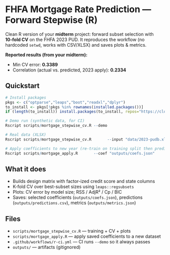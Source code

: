 # FHFA Mortgage Rate Prediction — Forward Stepwise (R)

Clean R version of your **midterm** project: forward subset selection with **10‑fold CV** on the FHFA 2023 PUD.
It reproduces the workflow (no hardcoded `setwd`, works with CSV/XLSX) and saves plots & metrics.

**Reported results (from your midterm):**
- Min CV error: **0.3389**
- Correlation (actual vs. predicted, 2023 apply): **0.2334**

## Quickstart
```r
# Install packages
pkgs <- c("optparse","leaps","boot","readxl","dplyr")
to_install <- pkgs[!pkgs %in% rownames(installed.packages())]
if (length(to_install)) install.packages(to_install, repos="https://cloud.r-project.org")

# Demo run (synthetic data, for CI)
Rscript scripts/mortgage_stepwise_cv.R --demo

# Real data (XLSX)
Rscript scripts/mortgage_stepwise_cv.R       --input "data/2023-pudb.xlsx" --sheet 1       --target NoteRatePercent       --features TotalMonthlyIncomeAmount,PMICoveragePercent,NoteAmount,Borrower1CreditScoreValue,FIPSStateNumericCode       --kfold 10 --nvmax 50

# Apply coefficients to new year (re-train on training split then predict on provided file)
Rscript scripts/mortgage_apply.R       --coef "outputs/coefs.json"       --input "data/2024-pudb.xlsx" --sheet 1       --target NoteRatePercent       --features TotalMonthlyIncomeAmount,PMICoveragePercent,NoteAmount,Borrower1CreditScoreValue,FIPSStateNumericCode
```

## What it does
- Builds design matrix with factor-ized credit score and state columns
- K-fold CV over best-subset sizes using `leaps::regsubsets`
- Plots: CV error by model size; RSS / AdjR² / Cp / BIC
- Saves: selected coefficients (`outputs/coefs.json`), predictions (`outputs/predictions.csv`), metrics (`outputs/metrics.json`)

## Files
- `scripts/mortgage_stepwise_cv.R` — training + CV + plots
- `scripts/mortgage_apply.R` — apply saved coefficients to a new dataset
- `.github/workflows/r-ci.yml` — CI runs `--demo` so it always passes
- `outputs/` — artifacts (gitignored)
